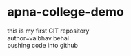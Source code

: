# apna-college-demo
this is my first GIT repository <br>
author=vaibhav behal  
pushing code into github